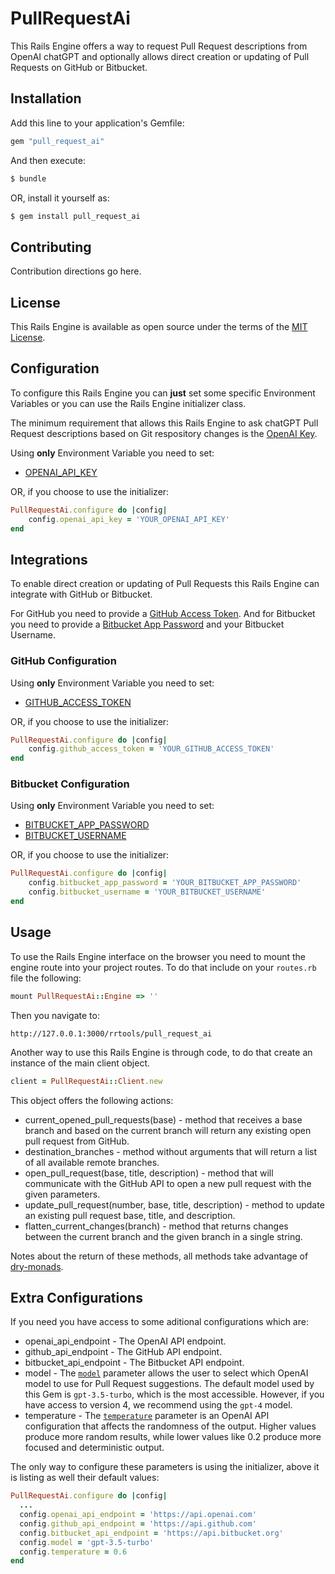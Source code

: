 # PullRequestAi
This Rails Engine offers a way to request Pull Request descriptions from OpenAI chatGPT and optionally allows direct creation or updating of Pull Requests on GitHub or Bitbucket.

## Installation
Add this line to your application's Gemfile:

```ruby
gem "pull_request_ai"
```

And then execute:
```bash
$ bundle
```

OR, install it yourself as:
```bash
$ gem install pull_request_ai
```

## Contributing
Contribution directions go here.

## License
This Rails Engine is available as open source under the terms of the [MIT License](https://opensource.org/licenses/MIT).

## Configuration

To configure this Rails Engine you can **just** set some specific Environment Variables or you can use the Rails Engine initializer class.

The minimum requirement that allows this Rails Engine to ask chatGPT Pull Request descriptions based on Git respository changes is the [OpenAI Key](https://platform.openai.com/account/usage).

Using **only** Environment Variable you need to set:
- [OPENAI_API_KEY](https://platform.openai.com/account/usage)

OR, if you choose to use the initializer:
```ruby
PullRequestAi.configure do |config|
    config.openai_api_key = 'YOUR_OPENAI_API_KEY'
end
```

## Integrations

To enable direct creation or updating of Pull Requests this Rails Engine can integrate with GitHub or Bitbucket.

For GitHub you need to provide a [GitHub Access Token](https://docs.github.com/en/authentication/keeping-your-account-and-data-secure/creating-a-personal-access-token).
And for Bitbucket you need to provide a [Bitbucket App Password](https://bitbucket.org/account/settings/app-passwords/) and your Bitbucket Username.

### GitHub Configuration

Using **only** Environment Variable you need to set:
- [GITHUB_ACCESS_TOKEN](https://docs.github.com/en/authentication/keeping-your-account-and-data-secure/creating-a-personal-access-token)

OR, if you choose to use the initializer:
```ruby
PullRequestAi.configure do |config|
    config.github_access_token = 'YOUR_GITHUB_ACCESS_TOKEN'
end
```

### Bitbucket Configuration

Using **only** Environment Variable you need to set:
- [BITBUCKET_APP_PASSWORD](https://bitbucket.org/account/settings/app-passwords/)
- [BITBUCKET_USERNAME](https://bitbucket.org/account/settings/)

OR, if you choose to use the initializer:
```ruby
PullRequestAi.configure do |config|
    config.bitbucket_app_password = 'YOUR_BITBUCKET_APP_PASSWORD'
    config.bitbucket_username = 'YOUR_BITBUCKET_USERNAME'
end
```

## Usage

To use the Rails Engine interface on the browser you need to mount the engine route into your project routes. To do that include on your `routes.rb` file the following:

```ruby
mount PullRequestAi::Engine => ''
```

Then you navigate to:

```
http://127.0.0.1:3000/rrtools/pull_request_ai
```

Another way to use this Rails Engine is through code, to do that create an instance of the main client object.

```ruby
client = PullRequestAi::Client.new
```

This object offers the following actions:
- current_opened_pull_requests(base) - method that receives a base branch and based on the current branch will return any existing open pull request from GitHub.
- destination_branches - method without arguments that will return a list of all available remote branches.
- open_pull_request(base, title, description) - method that will communicate with the GitHub API to open a new pull request with the given parameters.
- update_pull_request(number, base, title, description) - method to update an existing pull request base, title, and description.
- flatten_current_changes(branch) - method that returns changes between the current branch and the given branch in a single string.

Notes about the return of these methods, all methods take advantage of [dry-monads](https://dry-rb.org/gems/dry-monads/1.3/).

## Extra Configurations

If you need you have access to some aditional configurations which are:
- openai_api_endpoint - The OpenAI API endpoint.
- github_api_endpoint - The GitHub API endpoint.
- bitbucket_api_endpoint - The Bitbucket API endpoint.
- model - The [`model`](https://platform.openai.com/docs/models/model-endpoint-compatibility) parameter allows the user to select which OpenAI model to use for Pull Request suggestions. The default model used by this Gem is `gpt-3.5-turbo`, which is the most accessible. However, if you have access to version 4, we recommend using the `gpt-4` model.
- temperature - The [`temperature`](https://platform.openai.com/docs/api-reference/completions/create#completions/create-temperature) parameter is an OpenAI API configuration that affects the randomness of the output. Higher values produce more random results, while lower values like 0.2 produce more focused and deterministic output.

The only way to configure these parameters is using the initializer, above it is listing as well their default values:

```ruby
PullRequestAi.configure do |config|
  ...
  config.openai_api_endpoint = 'https://api.openai.com'
  config.github_api_endpoint = 'https://api.github.com'
  config.bitbucket_api_endpoint = 'https://api.bitbucket.org'
  config.model = 'gpt-3.5-turbo'
  config.temperature = 0.6
end
```